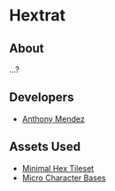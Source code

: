 # Hextrat

## About

...?

## Developers

* [Anthony Mendez](https://github.com/anthonymendez)

## Assets Used

* [Minimal Hex Tileset](https://thkaspar.itch.io/minimal-hex-tileset)
* [Micro Character Bases](https://thkaspar.itch.io/micro-character-bases)